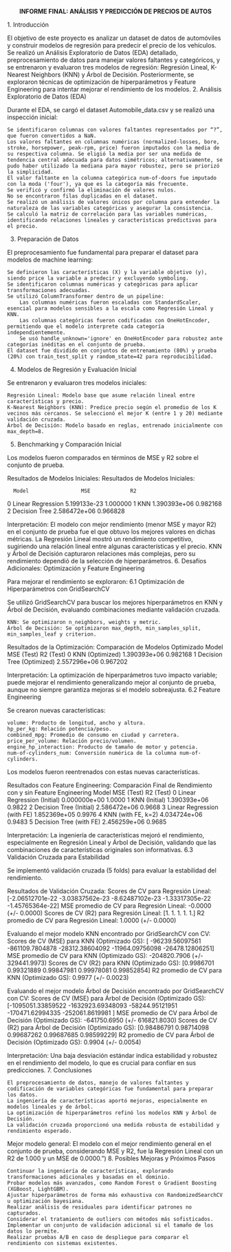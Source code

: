 <p align="center"><strong>INFORME FINAL: ANÁLISIS Y PREDICCIÓN DE PRECIOS DE AUTOS</strong></p> 
1. Introducción

El objetivo de este proyecto es analizar un dataset de datos de automóviles y construir modelos de regresión para predecir el precio de los vehículos. Se realizó un Análisis Exploratorio de Datos (EDA) detallado, preprocesamiento de datos para manejar valores faltantes y categóricos, y se entrenaron y evaluaron tres modelos de regresión: Regresión Lineal, K-Nearest Neighbors (KNN) y Árbol de Decisión. Posteriormente, se exploraron técnicas de optimización de hiperparámetros y Feature Engineering para intentar mejorar el rendimiento de los modelos.
2. Análisis Exploratorio de Datos (EDA)

Durante el EDA, se cargó el dataset Automobile_data.csv y se realizó una inspección inicial:

    Se identificaron columnas con valores faltantes representados por “?”, que fueron convertidos a NaN.
    Los valores faltantes en columnas numéricas (normalized-losses, bore, stroke, horsepower, peak-rpm, price) fueron imputados con la media de su respectiva columna. Se eligió la media por ser una medida de tendencia central adecuada para datos simétricos; alternativamente, se pudo haber utilizado la mediana para mayor robustez, pero se priorizó la simplicidad.
    El valor faltante en la columna categórica num-of-doors fue imputado con la moda ('four'), ya que es la categoría más frecuente.
    Se verificó y confirmó la eliminación de valores nulos.
    No se encontraron filas duplicadas en el dataset.
    Se realizó un análisis de valores únicos por columna para entender la naturaleza de las variables categóricas y asegurar la consistencia.
    Se calculó la matriz de correlación para las variables numéricas, identificando relaciones lineales y características predictivas para el precio.

3. Preparación de Datos

El preprocesamiento fue fundamental para preparar el dataset para modelos de machine learning:

    Se definieron las características (X) y la variable objetivo (y), siendo price la variable a predecir y excluyendo symboling.
    Se identificaron columnas numéricas y categóricas para aplicar transformaciones adecuadas.
    Se utilizó ColumnTransformer dentro de un pipeline:
        Las columnas numéricas fueron escaladas con StandardScaler, esencial para modelos sensibles a la escala como Regresión Lineal y KNN.
        Las columnas categóricas fueron codificadas con OneHotEncoder, permitiendo que el modelo interprete cada categoría independientemente.
        Se usó handle_unknown='ignore' en OneHotEncoder para robustez ante categorías inéditas en el conjunto de prueba.
    El dataset fue dividido en conjuntos de entrenamiento (80%) y prueba (20%) con train_test_split y random_state=42 para reproducibilidad.

4. Modelos de Regresión y Evaluación Inicial

Se entrenaron y evaluaron tres modelos iniciales:

    Regresión Lineal: Modelo base que asume relación lineal entre características y precio.
    K-Nearest Neighbors (KNN): Predice precio según el promedio de los K vecinos más cercanos. Se seleccionó el mejor K (entre 1 y 20) mediante validación cruzada.
    Árbol de Decisión: Modelo basado en reglas, entrenado inicialmente con max_depth=8.

5. Benchmarking y Comparación Inicial

Los modelos fueron comparados en términos de MSE y R2 sobre el conjunto de prueba.

Resultados de Modelos Iniciales:
Resultados de Modelos Iniciales:

	  Model 	            MSE 	        R2
0 	Linear Regression 	5.199133e-23 	1.000000
1 	KNN 	              1.390393e+06 	0.982168
2 	Decision Tree 	    2.586472e+06 	0.966828


Interpretación: El modelo con mejor rendimiento (menor MSE y mayor R2) en el conjunto de prueba fue el que obtuvo los mejores valores en dichas métricas. La Regresión Lineal mostró un rendimiento competitivo, sugiriendo una relación lineal entre algunas características y el precio. KNN y Árbol de Decisión capturaron relaciones más complejas, pero su rendimiento dependió de la selección de hiperparámetros.
6. Desafíos Adicionales: Optimización y Feature Engineering

Para mejorar el rendimiento se exploraron:
6.1 Optimización de Hiperparámetros con GridSearchCV

Se utilizó GridSearchCV para buscar los mejores hiperparámetros en KNN y Árbol de Decisión, evaluando combinaciones mediante validación cruzada.

    KNN: Se optimizaron n_neighbors, weights y metric.
    Árbol de Decisión: Se optimizaron max_depth, min_samples_split, min_samples_leaf y criterion.

Resultados de la Optimización:
Comparación de Modelos Optimizado
    Model                      MSE (Test)      R2 (Test)
0   KNN (Optimized)            1.390393e+06   0.982168
1   Decision Tree (Optimized)  2.557296e+06   0.967202

Interpretación: La optimización de hiperparámetros tuvo impacto variable; puede mejorar el rendimiento generalizando mejor al conjunto de prueba, aunque no siempre garantiza mejoras si el modelo sobreajusta.
6.2 Feature Engineering

Se crearon nuevas características:

    volume: Producto de longitud, ancho y altura.
    hp_per_kg: Relación potencia/peso.
    combined_mpg: Promedio de consumo en ciudad y carretera.
    price_per_volume: Relación precio/volumen.
    engine_hp_interaction: Producto de tamaño de motor y potencia.
    num-of-cylinders_num: Conversión numérica de la columna num-of-cylinders.

Los modelos fueron reentrenados con estas nuevas características.

Resultados con Feature Engineering:
Comparación Final de Rendimiento con y sin Feature Engineering
                         Model    MSE (Test)  R2 (Test)
0  Linear Regression (Initial)  0.000000e+00     1.0000
1                KNN (Initial)  1.390393e+06     0.9822
2      Decision Tree (Initial)  2.586472e+06     0.9668
3  Linear Regression (with FE)  1.852369e+05     0.9976
4           KNN (with FE, k=2)  4.034724e+06     0.9483
5      Decision Tree (with FE)  2.456259e+06     0.9685

Interpretación: La ingeniería de características mejoró el rendimiento, especialmente en Regresión Lineal y Árbol de Decisión, validando que las combinaciones de características originales son informativas.
6.3 Validación Cruzada para Estabilidad

Se implementó validación cruzada (5 folds) para evaluar la estabilidad del rendimiento.

Resultados de Validación Cruzada:
Scores de CV para Regresión Lineal: [-2.06512701e-22 -3.03837562e-23 -8.62487102e-23 -1.33317305e-22
 -1.45765364e-22]
MSE promedio de CV para Regresión Lineal: -0.0000 (+/- 0.0000)
Scores de CV (R2) para Regresión Lineal: [1. 1. 1. 1. 1.]
R2 promedio de CV para Regresión Lineal: 1.0000 (+/- 0.0000)

Evaluando el mejor modelo KNN encontrado por GridSearchCV con CV:
Scores de CV (MSE) para KNN (Optimizado GS): [ -96239.56097561 -861109.7804878   -28312.38604092  -11964.09756098
  -26478.12806251]
MSE promedio de CV para KNN (Optimizado GS): -204820.7906 (+/- 329441.9973)
Scores de CV (R2) para KNN (Optimizado GS): [0.9986701  0.99321889 0.99847981 0.99978081 0.99852854]
R2 promedio de CV para KNN (Optimizado GS): 0.9977 (+/- 0.0023)

Evaluando el mejor modelo Árbol de Decisión encontrado por GridSearchCV con CV:
Scores de CV (MSE) para Árbol de Decisión (Optimizado GS): [-1095051.33859522 -1632923.69348093   -58244.95121951  -170471.62994335
  -252061.8619981 ]
MSE promedio de CV para Árbol de Decisión (Optimizado GS): -641750.6950 (+/- 616821.8030)
Scores de CV (R2) para Árbol de Decisión (Optimizado GS): [0.98486791 0.98714098 0.99687262 0.99687685 0.98599229]
R2 promedio de CV para Árbol de Decisión (Optimizado GS): 0.9904 (+/- 0.0054)

Interpretación: Una baja desviación estándar indica estabilidad y robustez en el rendimiento del modelo, lo que es crucial para confiar en sus predicciones.
7. Conclusiones

    El preprocesamiento de datos, manejo de valores faltantes y codificación de variables categóricas fue fundamental para preparar los datos.
    La ingeniería de características aportó mejoras, especialmente en modelos lineales y de árbol.
    La optimización de hiperparámetros refinó los modelos KNN y Árbol de Decisión.
    La validación cruzada proporcionó una medida robusta de estabilidad y rendimiento esperado.

Mejor modelo general:
El modelo con el mejor rendimiento general en el conjunto de prueba, considerando MSE y R2, fue la Regresión Lineal con un R2 de 1.000 y un MSE de 0.0000.”)
8. Posibles Mejoras y Próximos Pasos

    Continuar la ingeniería de características, explorando transformaciones adicionales y basadas en el dominio.
    Probar modelos más avanzados, como Random Forest o Gradient Boosting (XGBoost, LightGBM).
    Ajustar hiperparámetros de forma más exhaustiva con RandomizedSearchCV u optimización bayesiana.
    Realizar análisis de residuales para identificar patrones no capturados.
    Considerar el tratamiento de outliers con métodos más sofisticados.
    Implementar un conjunto de validación adicional si el tamaño de los datos lo permite.
    Realizar pruebas A/B en caso de despliegue para comparar el rendimiento con sistemas existentes.

